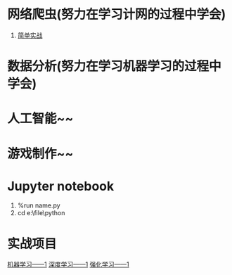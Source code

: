 # 网络爬虫(努力在学习计网的过程中学会)
1. [简单实战](http://c.biancheng.net/view/2011.html)

# 数据分析(努力在学习机器学习的过程中学会)

# 人工智能~~

# 游戏制作~~

# Jupyter notebook
1. %run name.py
2. cd e:\file\python

# 实战项目
[机器学习——1](https://zhuanlan.zhihu.com/p/76551439)
[深度学习——1](https://zhuanlan.zhihu.com/p/157202523)
[强化学习——1](
https://www.zhihu.com/question/49230922/answer/1681809904)
